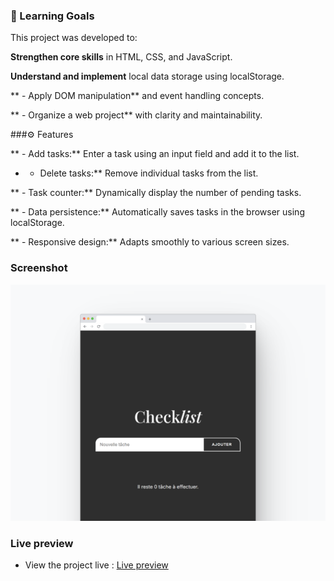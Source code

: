 ### 🎯 Learning Goals

This project was developed to:

**Strengthen core skills** in HTML, CSS, and JavaScript.

**Understand and implement** local data storage using localStorage.

** - Apply DOM manipulation** and event handling concepts.

** - Organize a web project** with clarity and maintainability.


###⚙️ Features

** - Add tasks:** Enter a task using an input field and add it to the list.

* - Delete tasks:** Remove individual tasks from the list.

** - Task counter:** Dynamically display the number of pending tasks.

** - Data persistence:** Automatically saves tasks in the browser using localStorage.

** - Responsive design:** Adapts smoothly to various screen sizes.


### Screenshot

![](./screenshot.png)


### Live preview

- View the project live : [Live preview](https://marioncts.github.io/exo-bootstrap/)

